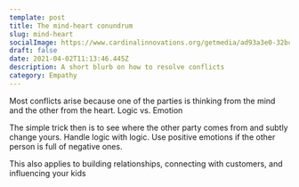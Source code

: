 ```yaml
---
template: post
title: The mind-heart conundrum
slug: mind-heart
socialImage: https://www.cardinalinnovations.org/getmedia/ad93a3e0-32bc-4fd9-ad41-e1a5ba77acc0/The-Mind-Heart-Connection.jpg
draft: false
date: 2021-04-02T11:13:46.445Z
description: A short blurb on how to resolve conflicts
category: Empathy
---
```

Most conflicts arise because one of the parties is thinking from the mind and the other from the heart. Logic vs. Emotion

The simple trick then is to see where the other party comes from and subtly change yours. Handle logic with logic. Use positive emotions if the other person is full of negative ones.

This also applies to building relationships, connecting with customers, and influencing your kids